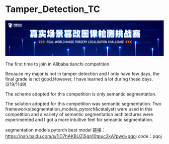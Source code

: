 # Tamper_Detection_TC

![image-20220321221038941](docs/img/image-20220321221038941.png)

The first time to join in Alibaba tianchi competition.

Because my major is not in tamper detection and I only have few days, the final grade is not good.However, I have learned a lot during these days.(219/1149)

The scheme adopted for this competition is only semantic segmentation.

The solution adopted for this competition was semantic segmentation. Two frameworks(segmentation_models_pytorch&catalyst) were used in this competition and a variety of semantic segmentation architectures were experimented and I got a more intuitive feel for semantic segmentation.

 segmentation models pytorch best model 链接：https://pan.baidu.com/s/1lD7hAKBUZjSgp10tpuc3kA?pwd=pqoj 
code：pqoj 
